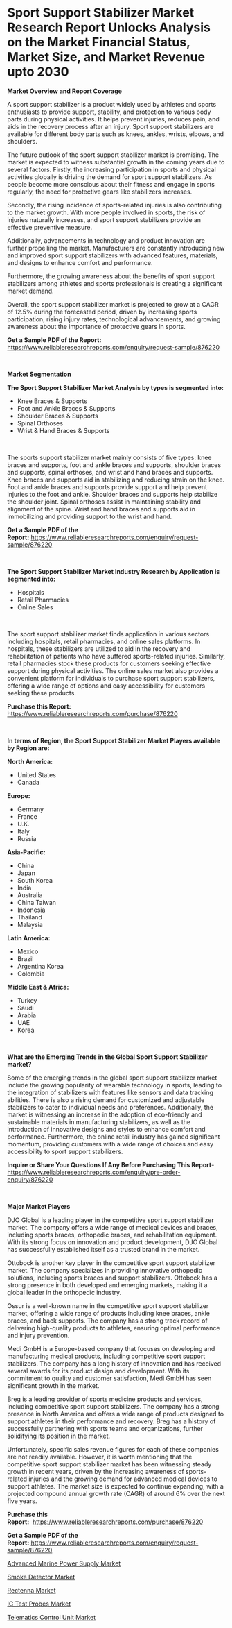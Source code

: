 <p><h1>Sport Support Stabilizer Market Research Report Unlocks Analysis on the Market Financial Status, Market Size, and Market Revenue upto 2030</h1></p><p><strong>Market Overview and Report Coverage</strong></p>
<p><p>A sport support stabilizer is a product widely used by athletes and sports enthusiasts to provide support, stability, and protection to various body parts during physical activities. It helps prevent injuries, reduces pain, and aids in the recovery process after an injury. Sport support stabilizers are available for different body parts such as knees, ankles, wrists, elbows, and shoulders.</p><p>The future outlook of the sport support stabilizer market is promising. The market is expected to witness substantial growth in the coming years due to several factors. Firstly, the increasing participation in sports and physical activities globally is driving the demand for sport support stabilizers. As people become more conscious about their fitness and engage in sports regularly, the need for protective gears like stabilizers increases.</p><p>Secondly, the rising incidence of sports-related injuries is also contributing to the market growth. With more people involved in sports, the risk of injuries naturally increases, and sport support stabilizers provide an effective preventive measure.</p><p>Additionally, advancements in technology and product innovation are further propelling the market. Manufacturers are constantly introducing new and improved sport support stabilizers with advanced features, materials, and designs to enhance comfort and performance.</p><p>Furthermore, the growing awareness about the benefits of sport support stabilizers among athletes and sports professionals is creating a significant market demand.</p><p>Overall, the sport support stabilizer market is projected to grow at a CAGR of 12.5% during the forecasted period, driven by increasing sports participation, rising injury rates, technological advancements, and growing awareness about the importance of protective gears in sports.</p></p>
<p><strong>Get a Sample PDF of the Report:</strong> <a href="https://www.reliableresearchreports.com/enquiry/request-sample/876220">https://www.reliableresearchreports.com/enquiry/request-sample/876220</a></p>
<p>&nbsp;</p>
<p><strong>Market Segmentation</strong></p>
<p><strong>The Sport Support Stabilizer Market Analysis by types is segmented into:</strong></p>
<p><ul><li>Knee Braces & Supports</li><li>Foot and Ankle Braces & Supports</li><li>Shoulder Braces & Supports</li><li>Spinal Orthoses</li><li>Wrist & Hand Braces & Supports</li></ul></p>
<p>&nbsp;</p>
<p><p>The sports support stabilizer market mainly consists of five types: knee braces and supports, foot and ankle braces and supports, shoulder braces and supports, spinal orthoses, and wrist and hand braces and supports. Knee braces and supports aid in stabilizing and reducing strain on the knee. Foot and ankle braces and supports provide support and help prevent injuries to the foot and ankle. Shoulder braces and supports help stabilize the shoulder joint. Spinal orthoses assist in maintaining stability and alignment of the spine. Wrist and hand braces and supports aid in immobilizing and providing support to the wrist and hand.</p></p>
<p><strong>Get a Sample PDF of the Report:</strong>&nbsp;<a href="https://www.reliableresearchreports.com/enquiry/request-sample/876220">https://www.reliableresearchreports.com/enquiry/request-sample/876220</a></p>
<p>&nbsp;</p>
<p><strong>The Sport Support Stabilizer Market Industry Research by Application is segmented into:</strong></p>
<p><ul><li>Hospitals</li><li>Retail Pharmacies</li><li>Online Sales</li></ul></p>
<p>&nbsp;</p>
<p><p>The sport support stabilizer market finds application in various sectors including hospitals, retail pharmacies, and online sales platforms. In hospitals, these stabilizers are utilized to aid in the recovery and rehabilitation of patients who have suffered sports-related injuries. Similarly, retail pharmacies stock these products for customers seeking effective support during physical activities. The online sales market also provides a convenient platform for individuals to purchase sport support stabilizers, offering a wide range of options and easy accessibility for customers seeking these products.</p></p>
<p><strong>Purchase this Report:</strong>&nbsp; <a href="https://www.reliableresearchreports.com/purchase/876220">https://www.reliableresearchreports.com/purchase/876220</a></p>
<p>&nbsp;</p>
<p><strong>In terms of Region, the Sport Support Stabilizer Market Players available by Region are:</strong></p>
<p>
    <p> <strong> North America: </strong>
        <ul>
            <li>United States</li>
            <li>Canada</li>
        </ul>
        </p> 
    <p> <strong> Europe: </strong>
        <ul>
            <li>Germany</li>
            <li>France</li>
            <li>U.K.</li>
            <li>Italy</li>
            <li>Russia</li>
        </ul>
        </p> 
    <p> <strong> Asia-Pacific: </strong>
        <ul>
            <li>China</li>
            <li>Japan</li>
            <li>South Korea</li>
            <li>India</li>
            <li>Australia</li>
            <li>China Taiwan</li>
            <li>Indonesia</li>
            <li>Thailand</li>
            <li>Malaysia</li>
        </ul>
        </p> 
    <p> <strong> Latin America: </strong>
        <ul>
            <li>Mexico</li>
            <li>Brazil</li>
            <li>Argentina Korea</li>
            <li>Colombia</li>
        </ul>
        </p> 
    <p> <strong> Middle East & Africa: </strong>
        <ul>
            <li>Turkey</li>
            <li>Saudi</li>
            <li>Arabia</li>
            <li>UAE</li>
            <li>Korea</li>
        </ul>
    </p>
    </p>
<p>&nbsp;</p>
<p><strong>What are the Emerging Trends in the Global Sport Support Stabilizer market?</strong></p>
<p><p>Some of the emerging trends in the global sport support stabilizer market include the growing popularity of wearable technology in sports, leading to the integration of stabilizers with features like sensors and data tracking abilities. There is also a rising demand for customized and adjustable stabilizers to cater to individual needs and preferences. Additionally, the market is witnessing an increase in the adoption of eco-friendly and sustainable materials in manufacturing stabilizers, as well as the introduction of innovative designs and styles to enhance comfort and performance. Furthermore, the online retail industry has gained significant momentum, providing customers with a wide range of choices and easy accessibility to sport support stabilizers.</p></p>
<p><strong>Inquire or Share Your Questions If Any Before Purchasing This Report</strong>- <a href="https://www.reliableresearchreports.com/enquiry/pre-order-enquiry/876220">https://www.reliableresearchreports.com/enquiry/pre-order-enquiry/876220</a></p>
<p>&nbsp;</p>
<p><strong>Major Market Players</strong></p>
<p><p>DJO Global is a leading player in the competitive sport support stabilizer market. The company offers a wide range of medical devices and braces, including sports braces, orthopedic braces, and rehabilitation equipment. With its strong focus on innovation and product development, DJO Global has successfully established itself as a trusted brand in the market.</p><p>Ottobock is another key player in the competitive sport support stabilizer market. The company specializes in providing innovative orthopedic solutions, including sports braces and support stabilizers. Ottobock has a strong presence in both developed and emerging markets, making it a global leader in the orthopedic industry.</p><p>Ossur is a well-known name in the competitive sport support stabilizer market, offering a wide range of products including knee braces, ankle braces, and back supports. The company has a strong track record of delivering high-quality products to athletes, ensuring optimal performance and injury prevention.</p><p>Medi GmbH is a Europe-based company that focuses on developing and manufacturing medical products, including competitive sport support stabilizers. The company has a long history of innovation and has received several awards for its product design and development. With its commitment to quality and customer satisfaction, Medi GmbH has seen significant growth in the market.</p><p>Breg is a leading provider of sports medicine products and services, including competitive sport support stabilizers. The company has a strong presence in North America and offers a wide range of products designed to support athletes in their performance and recovery. Breg has a history of successfully partnering with sports teams and organizations, further solidifying its position in the market.</p><p>Unfortunately, specific sales revenue figures for each of these companies are not readily available. However, it is worth mentioning that the competitive sport support stabilizer market has been witnessing steady growth in recent years, driven by the increasing awareness of sports-related injuries and the growing demand for advanced medical devices to support athletes. The market size is expected to continue expanding, with a projected compound annual growth rate (CAGR) of around 6% over the next five years.</p></p>
<p><strong>Purchase this Report:</strong>&nbsp;&nbsp;<a href="https://www.reliableresearchreports.com/purchase/876220">https://www.reliableresearchreports.com/purchase/876220</a></p>
<p></p>
<p><strong>Get a Sample PDF of the Report:</strong>&nbsp;<a href="https://www.reliableresearchreports.com/enquiry/request-sample/876220">https://www.reliableresearchreports.com/enquiry/request-sample/876220</a></p>
<p><p><a href="https://issuu.com/reportprime-2/docs/advanced-marine-power-supply-market-size-2030.pptx?fr=xKAE9_zU1NQ">Advanced Marine Power Supply Market</a></p><p><a href="https://issuu.com/reportprime-2/docs/smoke-detector-market-size-2030.pptx?fr=xKAE9_zU1NQ">Smoke Detector Market</a></p><p><a href="https://medium.com/@jaylonlesch/rectenna-market-size-growth-forecast-2023-2030-0e111a14e01a">Rectenna Market</a></p><p><a href="https://www.reportprime.com/ic-test-probes-r2450">IC Test Probes Market</a></p><p><a href="https://medium.com/@janrussell6445/telematics-control-unit-market-size-growth-forecast-2023-2030-36248c43a6b0">Telematics Control Unit Market</a></p></p>